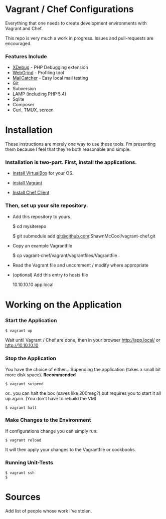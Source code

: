 Vagrant / Chef Configurations
============
Everything that one needs to create development environments with Vagrant and Chef.

This repo is very much a work in progress. Issues and pull-requests are encouraged.

### Features Include

- [XDebug](http://xdebug.org/) - PHP Debugging extension
- [WebGrind](https://github.com/jokkedk/webgrind) - Profiling tool
- [MailCatcher](http://mailcatcher.me/) - Easy local mail testing
- Git
- Subversion
- LAMP (including PHP 5.4)
- Sqlite
- Composer
- Curl, TMUX, screen

# Installation

These instructions are merely one way to use these tools. I'm presenting them because I feel that they're both reasonable and simple.

### Installation is two-part. First, install the applications.

- [Install VirtualBox](https://www.virtualbox.org/wiki/Downloads) for your OS.

- [install Vagrant](http://downloads.vagrantup.com/)

- [Install Chef Client](http://www.opscode.com/chef/install/)

### Then, set up your site repository.

- Add this repository to yours.

    $ cd mysiterepo

    $ git submodule add git@github.com:ShawnMcCool/vagrant-chef.git

- Copy an example Vagrantfile

    $ cp vagrant-chef/vagrant/vagrantfiles/Vagrantfile .

- Read the Vagrant file and uncomment / modify where appropriate

- (optional) Add this entry to hosts file

    10.10.10.10 app.local

# Working on the Application

### Start the Application

    $ vagrant up

Wait until Vagrant / Chef are done, then in your browser http://app.local/ or http://10.10.10.10

### Stop the Application

You have the choice of either... Supending the application (takes a small bit more disk space). **Recommended**

    $ vagrant suspend

or.. you can halt the box (saves like 200meg?) but requires you to start it all up again. (You don't have to rebuild the VM)

    $ vagrant halt

### Make Changes to the Environment

If configurations change you can simply run:

    $ vagrant reload

It will then apply your changes to the Vagrantfile or cookbooks.

### Running Unit-Tests

    $ vagrant ssh
    $
# Sources

Add list of people whose work I've stolen.